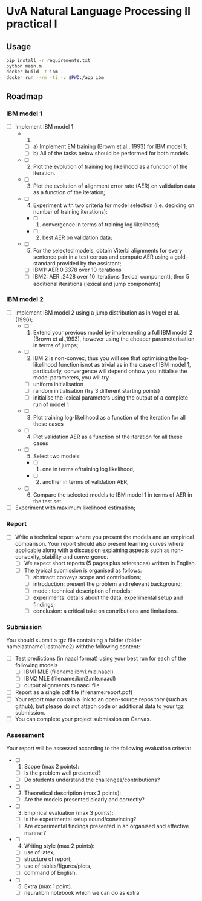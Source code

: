 # UvA Natural Language Processing II practical I

## Usage

```bash
pip install -r requirements.txt
python main.m
docker build -t ibm .
docker run --rm -ti -v $PWD:/app ibm
```

## Roadmap

### IBM model 1
- [ ] Implement IBM model 1
    - 1.
        - [ ] a) Implement EM training (Brown et al., 1993) for IBM model 1;
        - [ ] b) All of the tasks below should be performed for both models.
    - [ ] 2. Plot the evolution of training log likelihood as a function of the iteration.
    - [ ] 3. Plot the evolution of alignment error rate (AER) on validation data as a function of the iteration;
    - [ ] 4. Experiment with two criteria for model selection (i.e. deciding on number of training iterations):
        - [ ] 1) convergence in terms of training log likelihood;
        - [ ] 2) best AER on validation data;
    - [ ] 5. For the selected models, obtain Viterbi alignments for every sentence pair in a test corpus and compute AER using a gold-standard provided by the assistant;
        - [ ] IBM1: AER 0.3378 over 10 iterations
        - [ ] IBM2: AER .2428 over 10 iterations (lexical component), then 5 additional iterations (lexical and jump components)

### IBM model 2
- [ ] Implement IBM model 2 using a jump distribution as in Vogel et al. (1996);
    - [ ] 1. Extend your previous model by implementing a full IBM model 2 (Brown et al.,1993), however using the cheaper parameterisation in terms of jumps;
    - [ ] 2. IBM 2 is non-convex, thus you will see that optimising the log-likelihood function isnot as trivial as in the case of IBM model 1, particularly, convergence will depend onhow you initialise the model parameters, you will try
        - [ ] uniform initialisation
        - [ ] random initialisation (try 3 different starting points)
        - [ ] initialise the lexical parameters using the output of a complete run of model 1
    - [ ] 3. Plot training log-likelihood as a function of the iteration for all these cases
    - [ ] 4. Plot validation AER as a function of the iteration for all these cases
    - [ ] 5. Select two models:
        - [ ] 1) one in terms oftraining log likelihood,
        - [ ] 2) another in terms of validation AER;
    - [ ] 6. Compare the selected models to IBM model 1 in terms of AER in the test set.
- [ ] Experiment with maximum likelihood estimation;

### Report
- [ ] Write a technical report where you present the models and an empirical comparison.   Your report should also present learning curves where applicable along with a discussion explaining aspects such as non-convexity, stability and convergence.
    - [ ] We expect short reports (5 pages plus references) written in English.
    - [ ] The typical submission is organised as follows:
        - [ ] abstract: conveys scope and contributions;
        - [ ] introduction: present the problem and relevant background;
        - [ ] model: technical description of models;
        - [ ] experiments: details about the data, experimental setup and findings;
        - [ ] conclusion: a critical take on contributions and limitations.

### Submission
You should submit a tgz file containing a folder (folder namelastname1.lastname2) withthe following content:
- [ ] Test predictions (in naacl format) using your best run for each of the following models
    - [ ] IBM1 MLE (filename:ibm1.mle.naacl)
    - [ ] IBM2 MLE (filename:ibm2.mle.naacl)
    - [ ] output alignments to naacl file
- [ ] Report as a single pdf file (filename:report.pdf)
- [ ] Your report may contain a link to an open-source repository (such as github), but please do not attach code or additional data to your tgz submission.
- [ ] You can complete your project submission on Canvas.

### Assessment
Your report will be assessed according to the following evaluation criteria:
- [ ] 1. Scope (max 2 points):
    - [ ] Is the problem well presented?
    - [ ] Do students understand the challenges/contributions?
- [ ] 2. Theoretical description (max 3 points):
    - [ ] Are the models presented clearly and correctly?
- [ ] 3. Empirical evaluation (max 3 points):
    - [ ] Is the experimental setup sound/convincing?
    - [ ] Are experimental findings presented in an organised and effective manner?
- [ ] 4. Writing style (max 2 points):
    - [ ] use of latex,
    - [ ] structure of report,
    - [ ] use of tables/figures/plots,
    - [ ] command of English.
- [ ] 5. Extra (max 1 point).
    - [ ] neuralibm notebook which we can do as extra

